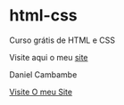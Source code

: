# html-css
 Curso grátis de HTML e CSS

Visite aqui o meu <a href="https://danielcambambe-2006.github.io/html-css/ex001/index.html">site</a>
<p>Daniel Cambambe</p>
 <a href="https://danielcambambe-2006.github.io/html-css/A pasta/ex001/index.html">Visite O meu Site</a>